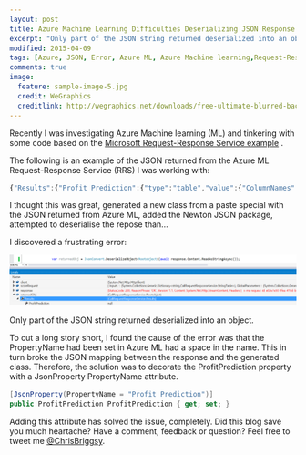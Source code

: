```yaml
---
layout: post
title: Azure Machine Learning Difficulties Deserializing JSON Response
excerpt: "Only part of the JSON string returned deserialized into an object. "
modified: 2015-04-09
tags: [Azure, JSON, Error, Azure ML, Azure Machine learning,Request-Response Service, RRS ]
comments: true
image:
  feature: sample-image-5.jpg
  credit: WeGraphics
  creditlink: http://wegraphics.net/downloads/free-ultimate-blurred-background-pack/
---
```


Recently I was investigating Azure Machine learning (ML) and tinkering with some code based on the [Microsoft Request-Response Service example](http://azure.microsoft.com/en-gb/documentation/articles/machine-learning-consume-web-services/) . 

The following is an example of the JSON returned from the Azure ML Request-Response Service (RRS) I was working with: 

```javascript
{"Results":{"Profit Prediction":{"type":"table","value":{"ColumnNames":["Scored Labels"],"ColumnTypes":["Double"],"Values":[["8614.8388671875"]]}}}}
```

I thought this was great, generated a new class from a paste special with the JSON returned from Azure ML, added the Newton JSON package, attempted to deserialise the repose than… 

I discovered a frustrating error:

![Error ocurrs when deserializing the returned JSON string into an object](/images/2015-04-09_11-29-11-compressor.png)

Only part of the JSON string returned deserialized into an object. 

To cut a long story short, I found the cause of the error was that the PropertyName had been set in Azure ML had a space in the name. This in turn broke the JSON mapping between the response and the generated class. Therefore, the solution was to decorate the ProfitPrediction property with a JsonProperty PropertyName attribute. 


```cs
[JsonProperty(PropertyName = "Profit Prediction")]
public ProfitPrediction ProfitPrediction { get; set; }
```

Adding this attribute has solved the issue, completely.
Did this blog save you much heartache? Have a comment, feedback or question? Feel free to tweet me [@ChrisBriggsy](https://twitter.com/ChrisBriggsy).


